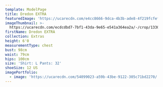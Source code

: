 ```yaml
---
template: ModelPage
title: Dredon EXTRA
featuredImage: 'https://ucarecdn.com/e4cc8666-9dca-4b3b-ade8-4f219fcfef96/'
imageThumbnail: >-
  https://ucarecdn.com/ecdcdbd7-7bf1-43da-9e65-e541a364ea2a/-/crop/1330x1825/13,191/-/preview/
firstName: Dredon EXTRA
collection: Extras
height: 6'0
measurementType: chest
bust: 98cm
waist: 79cm
hips: 100cm
size: 'Shirt: L Pants: 32'
shoeSize: 12 US
imagePortfolio:
  - image: 'https://ucarecdn.com/54099023-a59b-43be-9122-305c71bd2270/'
---
```


